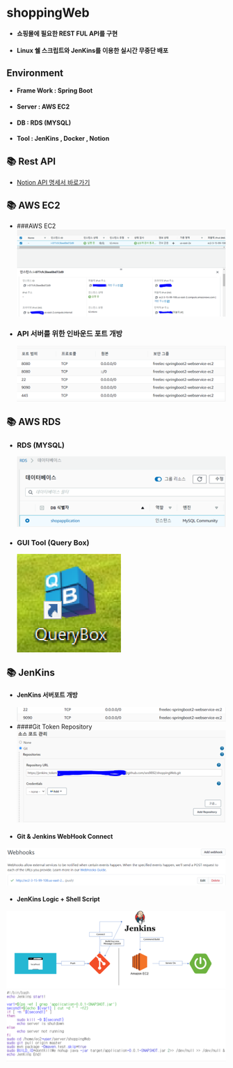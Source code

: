 # shoppingWeb
 - #### 쇼핑몰에 필요한 REST FUL API를 구현
 - #### Linux 쉘 스크립트와 JenKins를 이용한 실시간 무중단 배포 

## Environment
- #### Frame Work : Spring Boot
- #### Server : AWS EC2
- #### DB : RDS (MYSQL)
- #### Tool : JenKins , Docker , Notion
##  📚 Rest API
- [Notion API 명세서 바로가기](https://spice-slope-94f.notion.site/0b13482e852d438e9767b880fceb937b?v=6869c75695fe4d62a8c1871692c1b9cd)

## 📚 AWS EC2
- ###AWS EC2
    ![img.png](ReadMeImg/img.png)
- ### API 서버를 위한 인바운드 포트 개방
    ![img_2.png](ReadMeImg/img_2.png)
## 📚 AWS RDS
- ### RDS (MYSQL)
    ![img_3.png](ReadMeImg/img_3.png)
- ### GUI Tool (Query Box)
    ![img_4.png](ReadMeImg/img_4.png)
## 📚 JenKins
- #### JenKins 서버포트 개방
  ![img_6.png](ReadMeImg/img_6.png)
- ####Git Token Repository
  ![img_7.png](ReadMeImg/img_7.png)
- #### Git & Jenkins WebHook Connect
![img_8.png](ReadMeImg/img_8.png)
- #### JenKins Logic + Shell Script 
![img_9.png](ReadMeImg/img_9.png)
![img_10.png](ReadMeImg/img_10.png)

    

